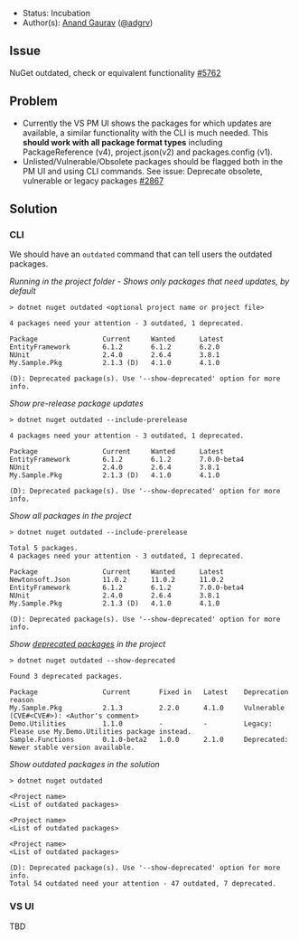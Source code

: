 * Status: Incubation
* Author(s): [Anand Gaurav](https://github.com/anangaur) ([@adgrv](https://twitter.com/adgrv))

## Issue
NuGet outdated, check or equivalent functionality [#5762](https://github.com/nuget/home/issues/5762)

## Problem
* Currently the VS PM UI shows the packages for which updates are available, a similar functionality with the CLI is much needed. This **should work with all package format types** including PackageReference (v4), project.json(v2) and packages.config (v1).
* Unlisted/Vulnerable/Obsolete packages should be flagged both in the PM UI and using CLI commands. See issue: Deprecate obsolete, vulnerable or legacy packages [#2867](https://github.com/NuGet/Home/issues/2867)


## Solution

### CLI

We should have an `outdated` command that can tell users the outdated packages.

_Running in the project folder - Shows only packages that need updates, by default_
```
> dotnet nuget outdated <optional project name or project file>

4 packages need your attention - 3 outdated, 1 deprecated.

Package                Current     Wanted      Latest   
EntityFramework        6.1.2       6.1.2       6.2.0   
NUnit                  2.4.0       2.6.4       3.8.1  
My.Sample.Pkg          2.1.3 (D)   4.1.0       4.1.0

(D): Deprecated package(s). Use '--show-deprecated' option for more info.
```

_Show pre-release package updates_
```
> dotnet nuget outdated --include-prerelease

4 packages need your attention - 3 outdated, 1 deprecated.

Package                Current     Wanted      Latest   
EntityFramework        6.1.2       6.1.2       7.0.0-beta4   
NUnit                  2.4.0       2.6.4       3.8.1  
My.Sample.Pkg          2.1.3 (D)   4.1.0       4.1.0

(D): Deprecated package(s). Use '--show-deprecated' option for more info.
```

_Show all packages in the project_
```
> dotnet nuget outdated --include-prerelease

Total 5 packages. 
4 packages need your attention - 3 outdated, 1 deprecated.

Package                Current     Wanted      Latest   
Newtonsoft.Json        11.0.2      11.0.2      11.0.2
EntityFramework        6.1.2       6.1.2       7.0.0-beta4   
NUnit                  2.4.0       2.6.4       3.8.1  
My.Sample.Pkg          2.1.3 (D)   4.1.0       4.1.0

(D): Deprecated package(s). Use '--show-deprecated' option for more info.
```

_Show [deprecated packages](https://github.com/NuGet/Home/issues/2867) in the project_
```
> dotnet nuget outdated --show-deprecated

Found 3 deprecated packages.

Package                Current       Fixed in   Latest    Deprecation reason   
My.Sample.Pkg          2.1.3         2.2.0      4.1.0     Vulnerable (CVE#<CVE#>): <Author's comment>
Demo.Utilities         1.1.0         -          -         Legacy: Please use My.Demo.Utilities package instead.
Sample.Functions       0.1.0-beta2   1.0.0      2.1.0     Deprecated: Newer stable version available.
```

_Show outdated packages in the solution_
```
> dotnet nuget outdated

<Project name>
<List of outdated packages>

<Project name>
<List of outdated packages>

<Project name>
<List of outdated packages>

(D): Deprecated package(s). Use '--show-deprecated' option for more info.
Total 54 outdated need your attention - 47 outdated, 7 deprecated. 
```

### VS UI
TBD
